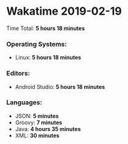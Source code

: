 # Wakatime 2019-02-19

Time Total: **5 hours 18 minutes**

### Operating Systems:
- Linux: **5 hours 18 minutes** 

### Editors:
- Android Studio: **5 hours 18 minutes** 

### Languages:
- JSON: **5 minutes** 
- Groovy: **7 minutes** 
- Java: **4 hours 35 minutes** 
- XML: **30 minutes** 

